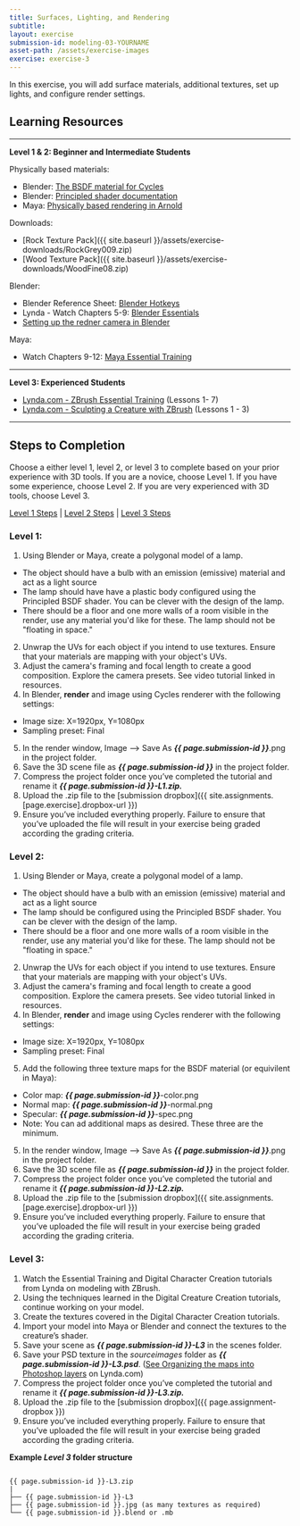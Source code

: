 ```yaml
---
title: Surfaces, Lighting, and Rendering
subtitle: 
layout: exercise
submission-id: modeling-03-YOURNAME
asset-path: /assets/exercise-images
exercise: exercise-3
---
```


In this exercise, you will add surface materials, additional textures, set up lights, and configure render settings.

## Learning Resources

---
**Level 1 & 2: Beginner and Intermediate Students**

Physically based materials:

- Blender: [The BSDF material for Cycles](https://www.youtube.com/watch?v=4H5W6C_Mbck&vl=en)
- Blender: [Principled shader documentation](https://docs.blender.org/manual/en/dev/render/cycles/nodes/types/shaders/principled.html)
- Maya: [Physically based rendering in Arnold](https://www.solidangle.com/research/physically_based_shader_design_in_arnold.pdf)

Downloads:

- [Rock Texture Pack]({{ site.baseurl }}/assets/exercise-downloads/RockGrey009.zip)
- [Wood Texture Pack]({{ site.baseurl }}/assets/exercise-downloads/WoodFine08.zip)

Blender:

- Blender Reference Sheet: [Blender Hotkeys](http://download.blender.org/documentation/BlenderHotkeyReference.pdf)
- Lynda - Watch Chapters 5-9: [Blender Essentials](https://www.lynda.com/Blender-tutorials/Blender-Essential-Training/87088-2.html?org=psu.edu)
- [Setting up the redner camera in Blender](https://www.youtube.com/watch?v=SG6yOoq7FKI)

Maya:

- Watch Chapters 9-12: [Maya Essential Training](https://www.lynda.com/Maya-tutorials/Maya-2018-Essential-Training/604210-2.html?org=psu.edu)

---

**Level 3: Experienced Students**

- [Lynda.com - ZBrush Essential Training](https://www.lynda.com/ZBrush-4-tutorials/Essential-Training/76980-2.html?org=psu.edu) (Lessons 1- 7)  
- [Lynda.com - Sculpting a Creature with ZBrush](https://www.lynda.com/Photoshop-tutorials/Welcome/366834/386733-4.html?org=psu.edu) (Lessons 1 - 3)  

---

## Steps to Completion

Choose a either level 1, level 2, or level 3 to complete based on your prior experience with 3D tools. If you are a novice, choose Level 1. If you have some experience, choose Level 2. If you are very experienced with 3D tools, choose Level 3.

[Level 1 Steps](#level-1) | [Level 2 Steps](#level-2) | [Level 3 Steps](#level-3)

### <a name="level-1"></a>Level 1:

1. Using Blender or Maya, create a polygonal model of a lamp.
  - The object should have a bulb with an emission (emissive) material and act as a light source
  - The lamp should have have a plastic body configured using the Principled BSDF shader. You can be clever with the design of the lamp.
  - There should be a floor and one more walls of a room visible in the render, use any material you'd like for these. The lamp should not be "floating in space."
2. Unwrap the UVs for each object if you intend to use textures. Ensure that your materials are mapping with your object's UVs.
3. Adjust the camera's framing and focal length to create a good composition. Explore the camera presets. See video tutorial linked in resources.
4. In Blender, **render** and image using Cycles renderer with the following settings:
  - Image size: X=1920px, Y=1080px
  - Sampling preset: Final
5. In the render window, Image --> Save As **_{{ page.submission-id }}_**.png in the project folder.
9. Save the 3D scene file as **_{{ page.submission-id }}_** in the project folder.
10. Compress the project folder once you’ve completed the tutorial and rename it **_{{ page.submission-id }}-L1.zip._**
11. Upload the .zip file to the [submission dropbox]({{ site.assignments.[page.exercise].dropbox-url }})
12. Ensure you’ve included everything properly. Failure to ensure that you’ve uploaded the file will result in your exercise being graded according the grading criteria.

### <a name="level-2"></a>Level 2:

1. Using Blender or Maya, create a polygonal model of a lamp.
  - The object should have a bulb with an emission (emissive) material and act as a light source
  - The lamp should be configured using the Principled BSDF shader. You can be clever with the design of the lamp.
  - There should be a floor and one more walls of a room visible in the render, use any material you'd like for these. The lamp should not be "floating in space."
2. Unwrap the UVs for each object if you intend to use textures. Ensure that your materials are mapping with your object's UVs.
3. Adjust the camera's framing and focal length to create a good composition. Explore the camera presets. See video tutorial linked in resources.
4. In Blender, **render** and image using Cycles renderer with the following settings:
  - Image size: X=1920px, Y=1080px
  - Sampling preset: Final
5. Add the following three texture maps for the BSDF material (or equivilent in Maya):
  - Color map: **_{{ page.submission-id }}_**-color.png
  - Normal map: **_{{ page.submission-id }}_**-normal.png
  - Specular: **_{{ page.submission-id }}_**-spec.png
  - Note: You can ad additional maps as desired. These three are the minimum.
5. In the render window, Image --> Save As **_{{ page.submission-id }}_**.png in the project folder.
9. Save the 3D scene file as **_{{ page.submission-id }}_** in the project folder.
10. Compress the project folder once you’ve completed the tutorial and rename it **_{{ page.submission-id }}-L2.zip._**
11. Upload the .zip file to the [submission dropbox]({{ site.assignments.[page.exercise].dropbox-url }})
12. Ensure you’ve included everything properly. Failure to ensure that you’ve uploaded the file will result in your exercise being graded according the grading criteria.

### <a name="level-3"></a>Level 3:

1. Watch the Essential Training and Digital Character Creation tutorials from Lynda on modeling with ZBrush.
2. Using the techniques learned in the Digital Creature Creation tutorials, continue working on your model.
3. Create the textures covered in the Digital Character Creation tutorials.
4. Import your model into Maya or Blender and connect the textures to the creature’s shader.
5. Save your scene as **_{{ page.submission-id }}-L3_** in the scenes folder.
6. Save your PSD texture in the *sourceimages* folder as **_{{ page.submission-id }}-L3.psd_**. ([See Organizing the maps into Photoshop layers](http://www.lynda.com/3D-Animation-Character-Design-tutorials/Digital-Creature-Creation-in-ZBrush-Photoshop-and-Maya/83781-2.html) on Lynda.com)
7. Compress the project folder once you’ve completed the tutorial and rename it **_{{ page.submission-id }}-L3.zip._**
8. Upload the .zip file to the [submission dropbox]({{ page.assignment-dropbox }})
9. Ensure you’ve included everything properly. Failure to ensure that you’ve uploaded the file will result in your exercise being graded according the grading criteria.

**Example _Level 3_ folder structure**

```

{{ page.submission-id }}-L3.zip
|
├── {{ page.submission-id }}-L3
├── {{ page.submission-id }}.jpg (as many textures as required)
└── {{ page.submission-id }}.blend or .mb

```